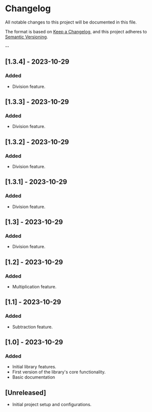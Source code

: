 # Changelog

All notable changes to this project will be documented in this file.

The format is based on [Keep a Changelog](https://keepachangelog.com/en/1.0.0/),
and this project adheres to [Semantic Versioning](https://semver.org/spec/v2.0.0.html).

--
## [1.3.4] - 2023-10-29

### Added

- Division feature.

## [1.3.3] - 2023-10-29

### Added

- Division feature.

## [1.3.2] - 2023-10-29

### Added

- Division feature.

## [1.3.1] - 2023-10-29

### Added

- Division feature.

## [1.3] - 2023-10-29

### Added

- Division feature.

## [1.2] - 2023-10-29

### Added

- Multiplication feature.

## [1.1] - 2023-10-29

### Added

- Subtraction feature.

## [1.0] - 2023-10-29

### Added

- Initial library features.
- First version of the library's core functionality.
- Basic documentation

## [Unreleased]

- Initial project setup and configurations.
